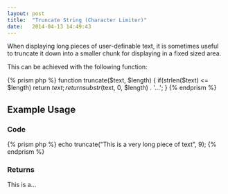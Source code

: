 ```yaml
---
layout: post
title:  "Truncate String (Character Limiter)"
date:   2014-04-13 14:49:43
---
```


When displaying long pieces of user-definable text, it is sometimes useful to truncate it down into a smaller chunk for displaying in a fixed sized area.

This can be achieved with the following function:

{% prism php %}
function truncate($text, $length) {
	if(strlen($text) <= $length) return $text;
	return substr($text, 0, $length) . '...';
}
{% endprism %}

## Example Usage

### Code

{% prism php %}
echo truncate("This is a very long piece of text", 9);
{% endprism %}

### Returns

This is a...
